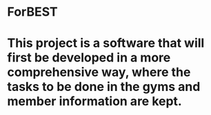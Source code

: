 # ForBEST

# This project is a software that will first be developed in a more comprehensive way, where the tasks to be done in the gyms and member information are kept.
